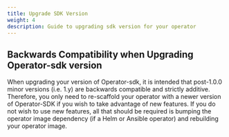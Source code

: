 ```yaml
---
title: Upgrade SDK Version 
weight: 4
description: Guide to upgrading sdk version for your operator
---
```


## Backwards Compatibility when Upgrading Operator-sdk version

When upgrading your version of Operator-sdk, it is intended that post-1.0.0 minor versions (i.e. 1.y) are backwards compatible and strictly additive. Therefore, you
only need to re-scaffold your operator with a newer version of Operator-SDK if you wish to take advantage of new features. If you do not wish to use new features,
all that should be required is bumping the operator image dependency (if a Helm or Ansible operator) and rebuilding your operator image.
